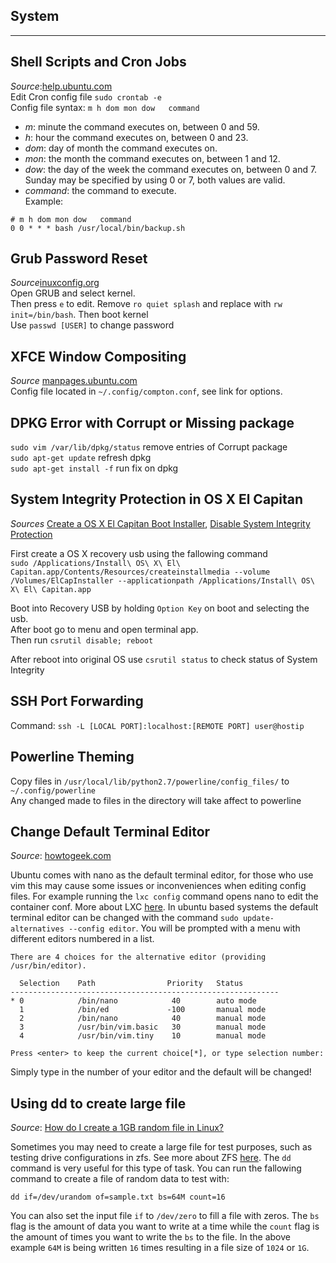 ## System
__________________________________________________________________________________________
## Shell Scripts and Cron Jobs
*Source*:[help.ubuntu.com](https://help.ubuntu.com/lts/serverguide/backup-shellscripts.html)  
Edit Cron config file `sudo crontab -e`  
Config file syntax: `m h dom mon dow   command`  
- *m*: minute the command executes on, between 0 and 59.
- *h*: hour the command executes on, between 0 and 23.
- *dom*: day of month the command executes on.
- *mon*: the month the command executes on, between 1 and 12.
- *dow*: the day of the week the command executes on, between 0 and 7. Sunday may be specified by using 0 or 7, both values are valid.
- *command*: the command to execute.  
Example:
```
# m h dom mon dow   command
0 0 * * * bash /usr/local/bin/backup.sh
```  
## Grub Password Reset  
*Source*[inuxconfig.org](https://linuxconfig.org/recover-reset-forgotten-linux-root-password)  
Open GRUB and select kernel.  
Then press `e` to edit. Remove `ro quiet splash` and replace with `rw init=/bin/bash`. Then boot kernel  
Use `passwd [USER]` to change password  

## XFCE Window Compositing  
*Source* [manpages.ubuntu.com](http://manpages.ubuntu.com/manpages/trusty/man1/compton.1.html)  
Config file located in `~/.config/compton.conf`, see link for options.  

## DPKG Error with Corrupt or Missing package  
`sudo vim /var/lib/dpkg/status` remove entries of Corrupt package  
`sudo apt-get update` refresh dpkg  
`sudo apt-get install -f` run fix on dpkg  

## System Integrity Protection in OS X El Capitan  
*Sources*
[Create a OS X El Capitan Boot Installer](http://osxdaily.com/2015/09/30/create-os-x-el-capitan-boot-install-drive/),
[Disable System Integrity Protection](http://osxdaily.com/2015/10/05/disable-rootless-system-integrity-protection-mac-os-x/)  

First create a OS X recovery usb using the fallowing command  
`sudo /Applications/Install\ OS\ X\ El\ Capitan.app/Contents/Resources/createinstallmedia --volume /Volumes/ElCapInstaller --applicationpath /Applications/Install\ OS\ X\ El\ Capitan.app`  

Boot into Recovery USB by holding `Option Key` on boot and selecting the usb.  
After boot go to menu and open terminal app.  
Then run `csrutil disable; reboot`  

After reboot into original OS use `csrutil status` to check status of System Integrity  

## SSH Port Forwarding  

Command: `ssh -L [LOCAL PORT]:localhost:[REMOTE PORT] user@hostip`  

## Powerline Theming  
Copy files in `/usr/local/lib/python2.7/powerline/config_files/` to `~/.config/powerline`  
Any changed made to files in the directory will take affect to powerline  

## Change Default Terminal Editor  
*Source*: [howtogeek.com](http://www.howtogeek.com/howto/ubuntu/change-the-default-editor-from-nano-on-ubuntu-linux/)  

Ubuntu comes with nano as the default terminal editor, for those who use vim this may cause some issues or inconveniences when editing
config files. For example running the `lxc config` command opens nano to edit the container conf. More about LXC [here](https://github.com/Tristan2252/Sources/blob/master/LXC.md#lxd). In ubuntu based systems the default terminal editor can be changed
with the command `sudo update-alternatives --config editor`. You will be prompted with a menu with different editors numbered in a list.
```
There are 4 choices for the alternative editor (providing /usr/bin/editor).

  Selection    Path                Priority   Status
------------------------------------------------------------
* 0            /bin/nano            40        auto mode
  1            /bin/ed             -100       manual mode
  2            /bin/nano            40        manual mode
  3            /usr/bin/vim.basic   30        manual mode
  4            /usr/bin/vim.tiny    10        manual mode

Press <enter> to keep the current choice[*], or type selection number:
```
Simply type in the number of your editor and the default will be changed!  

## Using dd to create large file  
*Source*: [How do I create a 1GB random file in Linux?](http://superuser.com/questions/470949/how-do-i-create-a-1gb-random-file-in-linux)

Sometimes you may need to create a large file for test purposes, such as testing drive configurations in zfs. See more about ZFS [here](https://github.com/Tristan2252/Sources/blob/master/Drives.md#zfs). The `dd` command is very useful for this type of task. You
can run the fallowing command to create a file of random data to test with:
```
dd if=/dev/urandom of=sample.txt bs=64M count=16
```
You can also set the input file `if` to `/dev/zero` to fill a file with zeros. The `bs` flag is the amount of data you want to write at a time while the `count` flag is the amount of times you want to write the `bs` to the file. In the above example `64M` is being written `16` times resulting in a file size of `1024` or `1G`.

